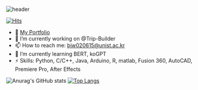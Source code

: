 ![header](https://capsule-render.vercel.app/api?type=slice&color=1786FC&height=150&section=header&text=directorBae's%20hub&rotate=10&fontAlign=70&FontColor=000000&fontAlignY=30&fontSize=60&desc=Hello!&animation=twinkling)

[![Hits](https://hits.seeyoufarm.com/api/count/incr/badge.svg?url=https%3A%2F%2Fgithub.com%2FdirectorBae%2Fhit-counter&count_bg=%233DB7C8&title_bg=%23555555&icon=microbit.svg&icon_color=%23FFB0E1&title=hits&edge_flat=true)](https://hits.seeyoufarm.com)
- 👀 [My Portfolio](https://goldenrod-hugger-507.notion.site/Jeongwon-Bae-s-Portfolio-05cf9e7f8d5b46739ae6f0047d40a7ab)
- 🔭 I’m currently working on @Trip-Builder
- 📫 How to reach me: bjw020615@unist.ac.kr
- 🌱 I’m currently learning BERT, koGPT
- ⚡ Skills: Python, C/C++, Java, Arduino, R, matlab, Fusion 360, AutoCAD, Premiere Pro, After Effects

![Anurag's GitHub stats](https://github-readme-stats.vercel.app/api?username=directorBae&show_icons=true&theme=transparent)
[![Top Langs](https://github-readme-stats.vercel.app/api/top-langs/?username=directorBae&langs_count=8)](https://github.com/directorBae/github-readme-stats)

  
<!--
**directorBae/directorBae** is a ✨ _special_ ✨ repository because its `README.md` (this file) appears on your GitHub profile.

Here are some ideas to get you started:
-->

